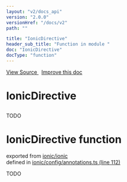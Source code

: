 ```yaml
---
layout: "v2/docs_api"
version: "2.0.0"
versionHref: "/docs/v2"
path: ""

title: "IonicDirective"
header_sub_title: "Function in module "
doc: "IonicDirective"
docType: "function"
---
```



<div class="improve-docs">
  <a href='http://github.com/driftyco/ionic2/tree/master/ionic/config/annotations.ts#L111'>
    View Source
  </a>
  &nbsp;
  <a href='http://github.com/driftyco/ionic2/edit/master/ionic/config/annotations.ts#L111'>
    Improve this doc
  </a>
</div>




<h1 class="api-title">

  IonicDirective



</h1>





TODO



<h1 class="class export">IonicDirective <span class="type">function</span></h1>
<p class="module">exported from <a href='undefined'>ionic/ionic</a><br/>
defined in <a href="https://github.com/driftyco/ionic2/tree/master/ionic/config/annotations.ts#L112-L124">ionic/config/annotations.ts (line 112)</a>
</p>
<p><p>TODO</p>
</p>

